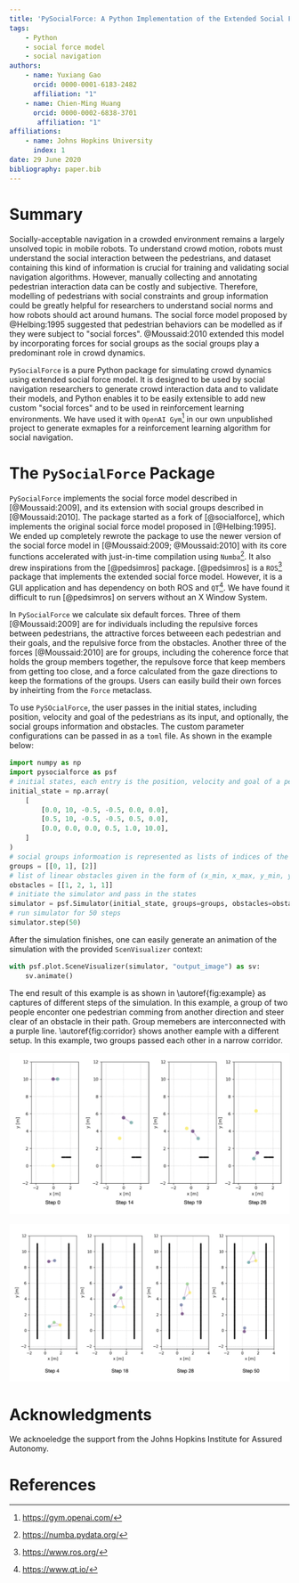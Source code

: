 ```yaml
---
title: 'PySocialForce: A Python Implementation of the Extended Social Force Model for Pedestrian Dynamics'
tags:
    - Python
    - social force model
    - social navigation
authors:
    - name: Yuxiang Gao
      orcid: 0000-0001-6183-2482
      affiliation: "1"
    - name: Chien-Ming Huang
      orcid: 0000-0002-6838-3701
       affiliation: "1"
affiliations:
    - name: Johns Hopkins University
      index: 1
date: 29 June 2020
bibliography: paper.bib
---
```


# Summary

Socially-acceptable navigation in a crowded environment remains a largely unsolved topic in mobile robots. To understand crowd motion, robots must understand the social interaction between the pedestrians, and dataset containing this kind of information is crucial for training and validating social navigation algorithms. However, manually collecting and annotating pedestrian interaction data can be costly and subjective. Therefore, modelling of pedestrians with social constraints and group information could be greatly helpful for researchers to understand social norms and how robots should act around humans. The social force model proposed by @Helbing:1995 suggested that pedestrian behaviors can be modelled as if they were subject to "social forces". @Moussaid:2010 extended this model by incorporating forces for social groups as the social groups play a predominant role in crowd dynamics.

`PySocialForce` is a pure Python package for simulating crowd dynamics using extended social force model. It is designed to be used by social navigation researchers to generate crowd interaction data and to validate their models, and Python enables it to be easily extensible to add new custom "social forces" and to be used in reinforcement learning environments. We have used it with `OpenAI Gym`[^1] in our own unpublished project to generate exmaples for a reinforcement learning algorithm for social navigation.

# The `PySocialForce` Package
`PySocialForce` implements the social force model described in [@Moussaid:2009], and its extension with social groups described in [@Moussaid:2010]. The package started as a fork of [@socialforce], which implements the original social force model proposed in [@Helbing:1995]. We ended up completely rewrote the package to use the newer version of the social force model in [@Moussaid:2009; @Moussaid:2010] with its core functions accelerated with just-in-time compilation using `Numba`[^2]. It also drew inspirations from the [@pedsimros] package. [@pedsimros] is a `ROS`[^3] package that implements the extended social force model. However, it is a GUI application and has dependency on both ROS and `QT`[^4]. We have found it difficult to run [@pedsimros] on servers without an X Window System.

In `PySocialForce`  we calculate six default forces. Three of them [@Moussaid:2009] are for individuals including the repulsive forces between pedestrians, the attractive forces betweeen each pedestrian and their goals, and the repulsive force from the obstacles. Another three of the forces [@Moussaid:2010] are for groups, including the coherence force that holds the group members together, the repulsove force that keep members from getting too close, and a force calculated from the gaze directions to keep the formations of the groups. Users can easily build their own forces by inheirting from the `Force` metaclass.

To use `PySOcialForce`, the user passes in the initial states, including position, velocity and goal of the pedestrians as its input, and optionally, the social groups information and obstacles. The custom parameter configurations can be passed in as a `toml` file. As shown in the example below:

```Python
import numpy as np
import pysocialforce as psf
# initial states, each entry is the position, velocity and goal of a pedestrian in the form of (px, py, vx, vy, gx, gy)
initial_state = np.array(
    [
        [0.0, 10, -0.5, -0.5, 0.0, 0.0],
        [0.5, 10, -0.5, -0.5, 0.5, 0.0],
        [0.0, 0.0, 0.0, 0.5, 1.0, 10.0],
    ]
)
# social groups informoation is represented as lists of indices of the state array
groups = [[0, 1], [2]]
# list of linear obstacles given in the form of (x_min, x_max, y_min, y_max)
obstacles = [[1, 2, 1, 1]]
# initiate the simulator and pass in the states
simulator = psf.Simulator(initial_state, groups=groups, obstacles=obstacles, config_file="my_config.toml")
# run simulator for 50 steps
simulator.step(50)
```

After the simulation finishes, one can easily generate an animation of the simulation with the provided `ScenVisualizer` context:

```Python
with psf.plot.SceneVisualizer(simulator, "output_image") as sv:
    sv.animate()
```

The end result of this example is as shown in \autoref{fig:example} as captures of different steps of the simulation. In this example, a group of two people enconter one pedestrian comming from another direction and steer clear of an obstacle in their path. Group memebers are interconnected with a purple line. \autoref{fig:corridor} shows another eample with a different setup. In this example, two groups passed each other in a narrow corridor.

![Example simulation.\label{fig:example}](figures/example.png)

![Two groups passing each other in a narrow corridor.\label{fig:corridor}](figures/corridor.png)

# Acknowledgments
We acknoeledge the support from the Johns Hopkins Institute for Assured Autonomy.

# References


[^1]: https://gym.openai.com/
[^2]: https://numba.pydata.org/
[^3]: https://www.ros.org/
[^4]: https://www.qt.io/
